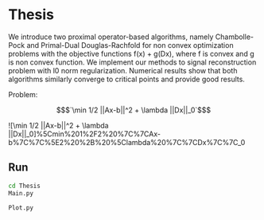 # Thesis

We introduce two proximal operator-based algorithms, namely Chambolle-Pock and Primal-Dual Douglas-Rachfold for non convex optimization problems with the objective functions f(x) + g(Dx), where f is convex and g is non convex function. We implement our methods to signal reconstruction problem with l0 norm regularization. Numerical results show that both algorithms similarly converge to critical points and provide good results.

Problem: 
```math 
$`\min 1/2 ||Ax-b||^2 + \lambda ||Dx||_0`$
```
![\min 1/2 ||Ax-b||^2 + \lambda ||Dx||_0]%5Cmin%201%2F2%20%7C%7CAx-b%7C%7C%5E2%20%2B%20%5Clambda%20%7C%7CDx%7C%7C_0

## Run

```bash
cd Thesis
Main.py

Plot.py
```
